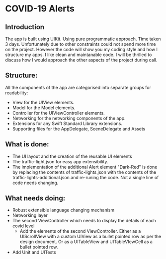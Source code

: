 # COVID-19 Alerts

## Introduction

The app is built using UIKit. Using pure programmatic approach.
Time taken 3 days. Unfortunately due to other constraints could not spend more time on the project.
However the code will show you my coding style and how I structure my apps. I like clean and maintanable code. 
I will be thrilled to discuss how I would approach the other aspects of the project during call. 

## Structure:

All the components of the app are categorised into separate groups for readability:
- View for the UIView elements.
- Model for the Model elements.
- Controller for the UIViewController elements.
- Networking for the networking components of the app.
- Extensions for any Swift Standard Library extensions.
- Supporting files for the AppDelegate, SceneDelegate and Assets


## What is done:

- The UI layout and the creation of the reusable UI elements
- The traffic-light.json for easy app extensibility.
- The implementation of the additional Alert element "Dark-Red" is done by replacing the contents of traffic-lights.json with the contents of the traffic-lights-additional.json and re-runing the code. Not a single line of code needs changing.

## What needs doing:
- Robust extensible language changing mechanism
- Networking layer
- The second ViewController which needs to display the details of each covid level
    - Add the elements of the second ViewController. Either as a UIScrollView with a custom UIView as a bullet pointed row as per the design document. Or as a UITableView and UITableVIewCell as a bullet pointed row.
- Add Unit and UITests
